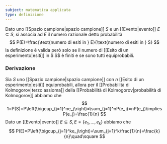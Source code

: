 ```yaml
---
subject: matematica applicata
type: definizione
---
```

Dato uno [[Spazio campione|spazio campione]] $S$ e un [[Evento|evento]] $E\subseteq S$, si associa ad $E$ il numero razionale detto probabilità
$$
P(E)=\frac{\text{numero di esiti in } E}{\text{numero di esiti in } S}
$$
la definizione è valida però solo se il numero di [[Esito di un esperimento|esiti]] in $
S$ è finiti e se sono tutti equiprobabili.


### Derivazione
Sia $S$ uno [[Spazio campione|spazio campione]] con $n$ [[Esito di un esperimento|esiti]] equiprobabili, allora per il [[Probabilità di Kolmogorov|terzo assioma]] della [[Probabilità di Kolmogorov|probabilità di Kolmogorov]] abbiamo che 
$$
1=P(S)=P\left(\bigcup_{j=1}^ne_j\right)=\sum_{j=1}^nP(e_j)=nP(e_j)\implies P(e_j)=\frac{1}{n}
$$
Dato un [[Evento|evento]] $E\subseteq S,E=\{e_1,\dots,e_k\}$ abbiamo che
$$
P(E)=P\left(\bigcup_{j=1}^ke_j\right)=\sum_{j=1}^k\frac{1}{n}=\frac{k}{n}\quad\square
$$